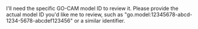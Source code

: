 I'll need the specific GO-CAM model ID to review it. Please provide the actual model ID you'd like me to review, such as "go.model:12345678-abcd-1234-5678-abcdef123456" or a similar identifier.